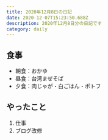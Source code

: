 ```yaml
---
title: 2020年12月8日の日記
date: 2020-12-07T15:23:50.688Z
description: 2020年12月8日分の日記です
category: daily
---
```

## 食事

* 朝食：おかゆ
* 昼食：台湾まぜそば
* 夕食：肉じゃが・白ごはん・ポトフ

## やったこと

1. 仕事
2. ブログ改修